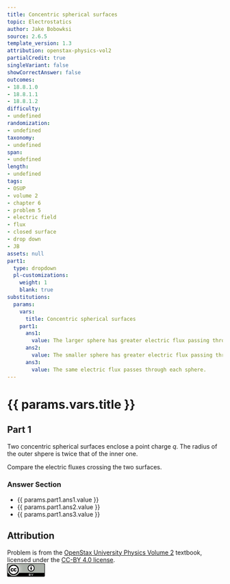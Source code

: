 ```yaml
---
title: Concentric spherical surfaces
topic: Electrostatics
author: Jake Bobowksi
source: 2.6.5
template_version: 1.3
attribution: openstax-physics-vol2
partialCredit: true
singleVariant: false
showCorrectAnswer: false
outcomes:
- 18.8.1.0
- 18.8.1.1
- 18.8.1.2
difficulty:
- undefined
randomization:
- undefined
taxonomy:
- undefined
span:
- undefined
length:
- undefined
tags:
- OSUP
- volume 2
- chapter 6
- problem 5
- electric field
- flux
- closed surface
- drop down
- JB
assets: null
part1:
  type: dropdown
  pl-customizations:
    weight: 1
    blank: true
substitutions:
  params:
    vars:
      title: Concentric spherical surfaces
    part1:
      ans1:
        value: The larger sphere has greater electric flux passing through it.
      ans2:
        value: The smaller sphere has greater electric flux passing through it.
      ans3:
        value: The same electric flux passes through each sphere.
---
```

# {{ params.vars.title }}

## Part 1

Two concentric spherical surfaces enclose a point charge $q$.
The radius of the outer shpere is twice that of the inner one.

Compare the electric fluxes crossing the two surfaces.

### Answer Section

- {{ params.part1.ans1.value }}
- {{ params.part1.ans2.value }}
- {{ params.part1.ans3.value }}

## Attribution

Problem is from the [OpenStax University Physics Volume 2](https://openstax.org/details/books/university-physics-volume-2) textbook, licensed under the [CC-BY 4.0 license](https://creativecommons.org/licenses/by/4.0/).<br>![Image representing the Creative Commons 4.0 BY license.](https://raw.githubusercontent.com/firasm/bits/master/by.png)
